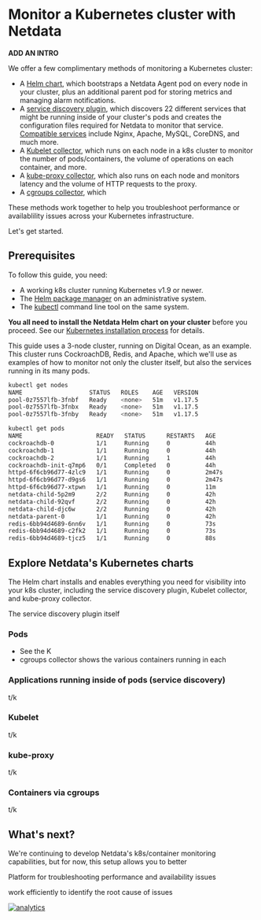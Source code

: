 <!--
title: "Monitor a Kubernetes (k8s) cluster with Netdata"
description: "Use Netdata's helmchart, service discovery plugin, and Kubelet/kube-proxy collectors for real-time visibility into your Kubernetes cluster."
image: /img/seo/guides/monitor-kubernetes-k8s-netdata.png
-->

# Monitor a Kubernetes cluster with Netdata

**ADD AN INTRO**

We offer a few complimentary methods of monitoring a Kubernetes cluster:

-   A [Helm chart](https://github.com/netdata/helmchart), which bootstraps a Netdata Agent pod on every node in your
    cluster, plus an additional parent pod for storing metrics and managing alarm notifications.
-   A [service discovery plugin](https://github.com/netdata/agent-service-discovery), which discovers 22 different
    services that might be running inside of your cluster's pods and creates the configuration files required for
    Netdata to monitor that service. [Compatible services]() include Nginx, Apache, MySQL, CoreDNS, and much more.
-   A [Kubelet collector](https://learn.netdata.cloud/docs/agent/collectors/go.d.plugin/modules/k8s_kubelet), which runs
    on each node in a k8s cluster to monitor the number of pods/containers, the volume of operations on each container,
    and more.
-   A [kube-proxy collector](https://learn.netdata.cloud/docs/agent/collectors/go.d.plugin/modules/k8s_kubeproxy), which
    also runs on each node and monitors latency and the volume of HTTP requests to the proxy.
-   A [cgroups collector](/collectors/cgroups.plugin/README.md), which 

These methods work together to help you troubleshoot performance or availablility issues across your Kubernetes
infrastructure.

Let's get started.

## Prerequisites

To follow this guide, you need:

-   A working k8s cluster running Kubernetes v1.9 or newer.
-   The [Helm package manager](https://helm.sh/) on an administrative system.
-   The [kubectl](https://kubernetes.io/docs/reference/kubectl/overview/) command line tool on the same system.

**You all need to install the Netdata Helm chart on your cluster** before you proceed. See our [Kubernetes installation
process](/packaging/installer/methods/kubernetes.md) for details.

This guide uses a 3-node cluster, running on Digital Ocean, as an example. This cluster runs CockroachDB, Redis, and
Apache, which we'll use as examples of how to monitor not only the cluster itself, but also the services running in its
many pods.

```bash
kubectl get nodes 
NAME                   STATUS   ROLES    AGE   VERSION
pool-0z7557lfb-3fnbf   Ready    <none>   51m   v1.17.5
pool-0z7557lfb-3fnbx   Ready    <none>   51m   v1.17.5
pool-0z7557lfb-3fnby   Ready    <none>   51m   v1.17.5

kubectl get pods
NAME                     READY   STATUS      RESTARTS   AGE
cockroachdb-0            1/1     Running     0          44h
cockroachdb-1            1/1     Running     0          44h
cockroachdb-2            1/1     Running     1          44h
cockroachdb-init-q7mp6   0/1     Completed   0          44h
httpd-6f6cb96d77-4zlc9   1/1     Running     0          2m47s
httpd-6f6cb96d77-d9gs6   1/1     Running     0          2m47s
httpd-6f6cb96d77-xtpwn   1/1     Running     0          11m
netdata-child-5p2m9      2/2     Running     0          42h
netdata-child-92qvf      2/2     Running     0          42h
netdata-child-djc6w      2/2     Running     0          42h
netdata-parent-0         1/1     Running     0          42h
redis-6bb94d4689-6nn6v   1/1     Running     0          73s
redis-6bb94d4689-c2fk2   1/1     Running     0          73s
redis-6bb94d4689-tjcz5   1/1     Running     0          88s
```

## Explore Netdata's Kubernetes charts

The Helm chart installs and enables everything you need for visibility into your k8s cluster, including the service
discovery plugin, Kubelet collector, and kube-proxy collector.

The service discovery plugin itself

### Pods

- See the K
- cgroups collector shows the various containers running in each 

### Applications running inside of pods (service discovery)

t/k

### Kubelet

t/k

### kube-proxy

t/k

### Containers via cgroups

t/k

## What's next?

We're continuing to develop Netdata's k8s/container monitoring capabilities, but for now, this setup allows you to
better

Platform for troubleshooting performance and availability issues

work efficiently to identify the root cause of issues



[![analytics](https://www.google-analytics.com/collect?v=1&aip=1&t=pageview&_s=1&ds=github&dr=https%3A%2F%2Fgithub.com%2Fnetdata%2Fnetdata&dl=https%3A%2F%2Fmy-netdata.io%2Fgithub%2Fdocs%2Fguides%2Fmonitor%2Fkubernetes-k8s-netdata.md&_u=MAC~&cid=5792dfd7-8dc4-476b-af31-da2fdb9f93d2&tid=UA-64295674-3)](<>)
